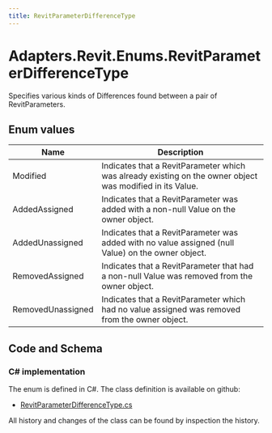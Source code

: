 ```yaml
---
title: RevitParameterDifferenceType
---
```


# Adapters.Revit.Enums.RevitParameterDifferenceType

Specifies various kinds of Differences found between a pair of RevitParameters.

## Enum values

| Name            | Description                                                    |
|-----------------|----------------------------------------------------------------|
| Modified |  Indicates that a RevitParameter which was already existing on the owner object was modified in its Value.  |
| AddedAssigned |  Indicates that a RevitParameter was added with a non-null Value on the owner object.  |
| AddedUnassigned |  Indicates that a RevitParameter was added with no value assigned (null Value) on the owner object.  |
| RemovedAssigned |  Indicates that a RevitParameter that had a non-null Value was removed from the owner object.  |
| RemovedUnassigned |  Indicates that a RevitParameter which had no value assigned was removed from the owner object.  |


## Code and Schema

### C# implementation

The enum is defined in C#. The class definition is available on github:

- [RevitParameterDifferenceType.cs](https://github.com/BHoM/Revit_Toolkit/blob/develop/Revit_oM/Enums/RevitParameterDifferenceType.cs)

All history and changes of the class can be found by inspection the history.
